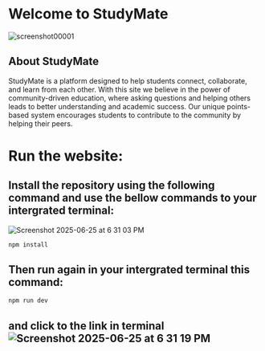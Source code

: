 # Welcome to StudyMate
![screenshot00001](https://github.com/user-attachments/assets/ef36c336-60b2-44f1-a7c8-40256d6beebb)


## About StudyMate

StudyMate is a platform designed to help students connect, collaborate, and learn from each other. With this site we believe in the power of community-driven education, where asking questions and helping others leads to better understanding and academic success.
Our unique points-based system encourages students to contribute to the community by helping their peers.

# Run the website:

## Install the repository using the following command and use the bellow commands to your intergrated terminal:

![Screenshot 2025-06-25 at 6 31 03 PM](https://github.com/user-attachments/assets/77adf2eb-3d28-45d0-8b28-b2911f30cf45)


```sh
npm install
```

## Then run again in your intergrated terminal this command:

```sh
npm run dev
```

## and click to the link in terminal![Screenshot 2025-06-25 at 6 31 19 PM](https://github.com/user-attachments/assets/b1e19e0f-f88d-493d-b5e9-39d0418955c5)
